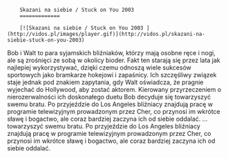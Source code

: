 
        Skazani na siebie / Stuck on You 2003 
        =============
        
        [![Skazani na siebie / Stuck on You 2003 ](http://vidos.pl/images/player.gif)](http://vidos.pl/skazani-na-siebie-stuck-on-you-2003)
        
        
 Bob i Walt to para syjamskich bliźniaków, którzy mają osobne ręce i nogi, ale są zrośnięci ze sobą w okolicy bioder. Fakt ten starają się przez lata jak najlepiej wykorzystywać, dzięki czemu odnoszą wiele sukcesów sportowych jako bramkarze hokejowi i zapaśnicy. Ich szczęśliwy związek staje jednak pod znakiem zapytania, gdy Walt oświadcza, że pragnie wyjechać do Hollywood, aby zostać aktorem. Kierowany przyrzeczeniem o nierozerwalności ich doskonałego duetu Bob decyduje się towarzyszyć swemu bratu. Po przyjeździe do Los Angeles bliźniacy znajdują pracę w programie telewizyjnym prowadzonym przez Cher, co przynosi im wkrótce sławę i bogactwo, ale coraz bardziej zaczyna ich od siebie oddalać.   ... towarzyszyć swemu bratu. Po przyjeździe do Los Angeles bliźniacy znajdują pracę w programie telewizyjnym prowadzonym przez Cher, co przynosi im wkrótce sławę i bogactwo, ale coraz bardziej zaczyna ich od siebie oddalać.
    